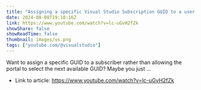 ```yaml
---
title: "Assigning a specific Visual Studio Subscription GUID to a user [VSS Admin process]"
date: 2024-08-08T19:10:16Z
link: https://www.youtube.com/watch?v=lc-uGvH2fZk
showShare: false
showReadTime: false
thumbnail: images/vs.png
tags: ["youtube.com/@visualstudio"]
---
```

Want to assign a specific GUID to a subscriber rather than allowing the portal to select the next available GUID? Maybe you just ...

- Link to article: https://www.youtube.com/watch?v=lc-uGvH2fZk